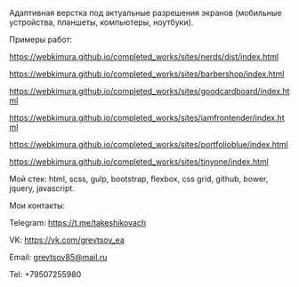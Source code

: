 Адаптивная верстка под актуальные разрешения экранов (мобильные устройства, планшеты, компьютеры, ноутбуки). 

Примеры работ:

https://webkimura.github.io/completed_works/sites/nerds/dist/index.html

https://webkimura.github.io/completed_works/sites/barbershop/index.html

https://webkimura.github.io/completed_works/sites/goodcardboard/index.html

https://webkimura.github.io/completed_works/sites/iamfrontender/index.html

https://webkimura.github.io/completed_works/sites/portfolioblue/index.html

https://webkimura.github.io/completed_works/sites/tinyone/index.html

Мой стек: html, scss, gulp, bootstrap, flexbox, css grid, github, bower, jquery, javascript.

Мои контакты:

Telegram: https://t.me/takeshikovach

VK: https://vk.com/grevtsov_ea

Email: grevtsov85@mail.ru

Tel: +79507255980
